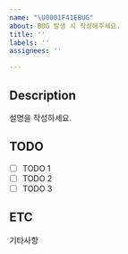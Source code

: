 ```yaml
---
name: "\U0001F41EBUG"
about: BUG 발생 시 작성해주세요.
title: ''
labels: ''
assignees: ''

---
```


## Description
설명을 작성하세요.

## TODO
- [ ] TODO 1
- [ ] TODO 2
- [ ] TODO 3

## ETC
기타사항

